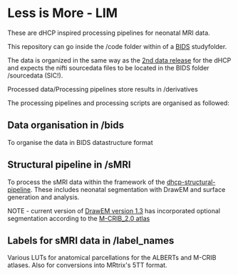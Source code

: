 # Less is More - LIM
These are dHCP inspired processing pipelines for neonatal MRI data.

This repository can go inside the /code folder within of a [BIDS](https://bids.neuroimaging.io/) studyfolder.

The data is organized in the same way as the [2nd data release](https://drive.google.com/file/d/197g9afbg9uzBt04qYYAIhmTOvI3nXrhI/view) for the dHCP and expects the nifti sourcedata files to be located in the BIDS folder /sourcedata (SIC!). 

Processed data/Processing pipelines store results in /derivatives

The processing pipelines and processing scripts are organised as followed: 

## Data organisation in /bids
To organise the data in BIDS datastructure format

## Structural pipeline in /sMRI
To process the sMRI data within the framework of the [dhcp-structural-pipeline](https://github.com/BioMedIA/dhcp-structural-pipeline).
These includes neonatal segmentation with DrawEM and surface generation and analysis. 

NOTE - current version of [DrawEM version 1.3](https://github.com/MIRTK/DrawEM) has incorporated optional segmentation according to the [M-CRIB_2.0 atlas](https://osf.io/4vthr/)

## Labels for sMRI data in /label_names
Various LUTs for anatomical parcellations for the ALBERTs and M-CRIB atlases.
Also for conversions into MRtrix's 5TT format.
